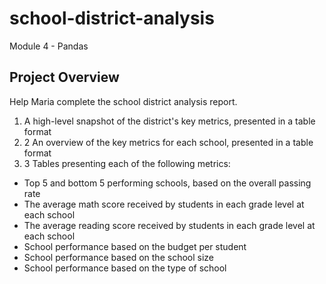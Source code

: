 # school-district-analysis
Module 4 - Pandas

## Project Overview
Help Maria complete the school district analysis report.

  1. A high-level snapshot of the district's key metrics, presented in a table format
  2. 2 An overview of the key metrics for each school, presented in a table format
  3. 3 Tables presenting each of the following metrics:
  - Top 5 and bottom 5 performing schools, based on the overall passing rate
  - The average math score received by students in each grade level at each school
  - The average reading score received by students in each grade level at each school
  - School performance based on the budget per student
  - School performance based on the school size 
  - School performance based on the type of school
